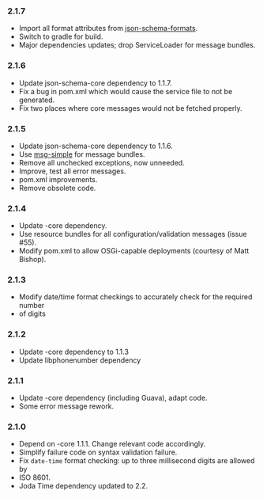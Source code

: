 ### 2.1.7

* Import all format attributes from
  [json-schema-formats](https://github.com/fge/json-schema-formats).
* Switch to gradle for build.
* Major dependencies updates; drop ServiceLoader for message bundles.

### 2.1.6

* Update json-schema-core dependency to 1.1.7.
* Fix a bug in pom.xml which would cause the service file to not be generated.
* Fix two places where core messages would not be fetched properly.

### 2.1.5

* Update json-schema-core dependency to 1.1.6.
* Use [msg-simple](https://github.com/fge/msg-simple) for message bundles.
* Remove all unchecked exceptions, now unneeded.
* Improve, test all error messages.
* pom.xml improvements.
* Remove obsolete code.

### 2.1.4

* Update -core dependency.
* Use resource bundles for all configuration/validation messages (issue #55).
* Modify pom.xml to allow OSGi-capable deployments (courtesy of Matt Bishop).

### 2.1.3

* Modify date/time format checkings to accurately check for the required number
* of digits

### 2.1.2

* Update -core dependency to 1.1.3
* Update libphonenumber dependency

### 2.1.1

* Update -core dependency (including Guava), adapt code.
* Some error message rework.

### 2.1.0

* Depend on -core 1.1.1. Change relevant code accordingly.
* Simplify failure code on syntax validation failure.
* Fix `date-time` format checking: up to three millisecond digits are allowed by
* ISO 8601.
* Joda Time dependency updated to 2.2.

